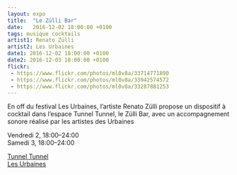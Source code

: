 ```yaml
---
layout: expo
title:  "Le Zülli Bar"
date:   2016-12-02 18:00:00 +0100
tags: musique cocktails
artist1: Renato Zülli
artist2: Les Urbaines
date1: 2016-12-02 18:00:00 +0100
date2: 2016-12-03 18:00:00 +0100
flickr:
 - https://www.flickr.com/photos/ml0v8a/33714771890
 - https://www.flickr.com/photos/ml0v8a/33942574572
 - https://www.flickr.com/photos/ml0v8a/33287881253
---
```


En off du festival Les Urbaines, l’artiste Renato Zülli propose un dispositif à cocktail dans l’espace Tunnel Tunnel, le Zülli Bar, avec un accompagnement sonore réalisé par les artistes des Urbaines

Vendredi 2, 18:00–24:00  
Samedi 3, 18:00–24:00

[Tunnel Tunnel](http://tunneltunnel.ch)  
[Les Urbaines](http://www.urbaines.ch/archives/fr)
